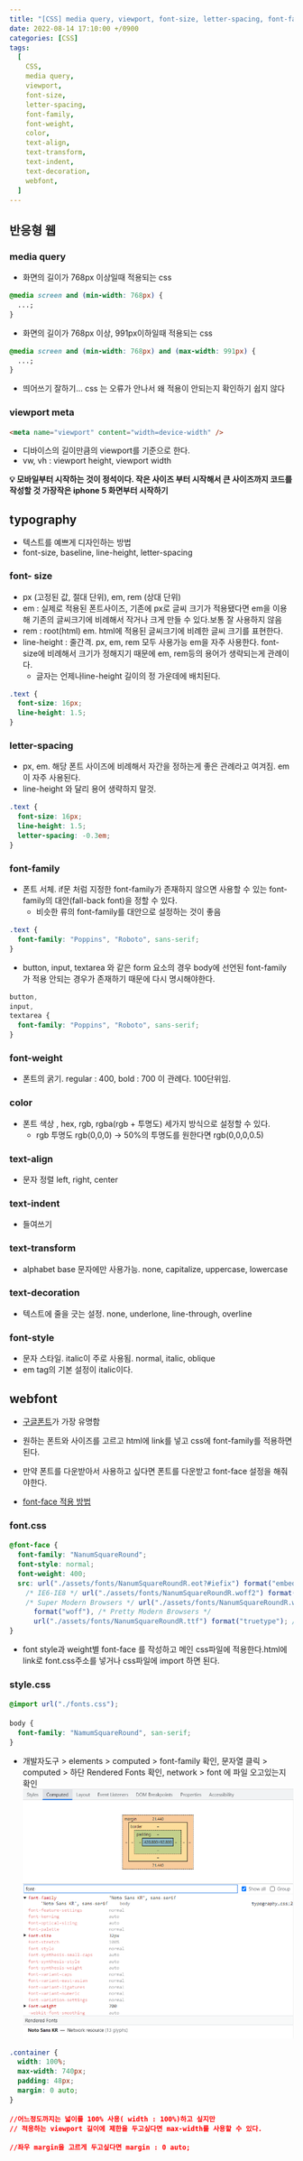 ```yaml
---
title: "[CSS] media query, viewport, font-size, letter-spacing, font-family, font-weight, color, webfont"
date: 2022-08-14 17:10:00 +/0900
categories: [CSS]
tags:
  [
    CSS,
    media query,
    viewport,
    font-size,
    letter-spacing,
    font-family,
    font-weight,
    color,
    text-align,
    text-transform,
    text-indent,
    text-decoration,
    webfont,
  ]
---
```


## 반응형 웹

### media query

- 화면의 길이가 768px 이상일때 적용되는 css

```css
@media screen and (min-width: 768px) {
  ...;
}
```

- 화면의 길이가 768px 이상, 991px이하일때 적용되는 css

```css
@media screen and (min-width: 768px) and (max-width: 991px) {
  ...;
}
```

- 띄어쓰기 잘하기... css 는 오류가 안나서 왜 적용이 안되는지 확인하기 쉽지 않다

### viewport meta

```html
<meta name="viewport" content="width=device-width" />
```

- 디바이스의 길이만큼의 viewport를 기준으로 한다.
- vw, vh : viewport height, viewport width

<strong>
    💡 모바일부터 시작하는 것이 정석이다. 작은 사이즈 부터 시작해서 큰 사이즈까지 코드를 작성할 것 가장작은 iphone 5 화면부터 시작하기
</strong>

## typography

- 텍스트를 예쁘게 디자인하는 방법
- font-size, baseline, line-height, letter-spacing

### font- size

- px (고정된 값, 절대 단위), em, rem (상대 단위)
- em : 실제로 적용된 폰트사이즈, 기존에 px로 글씨 크기가 적용됐다면 em을 이용해 기존의 글씨크기에 비례해서 작거나 크게 만들 수 있다.보통 잘 사용하지 않음
- rem : root(html) em. html에 적용된 글씨크기에 비례한 글씨 크기를 표현한다.
- line-height : 줄간격. px, em, rem 모두 사용가능 em을 자주 사용한다. font-size에 비례해서 크기가 정해지기 때문에 em, rem등의 용어가 생략되는게 관례이다.
  - 글자는 언제나line-height 길이의 정 가운데에 배치된다.

```css
.text {
  font-size: 16px;
  line-height: 1.5;
}
```

### letter-spacing

- px, em. 해당 폰트 사이즈에 비례해서 자간을 정하는게 좋은 관례라고 여겨짐. em이 자주 사용된다.
- line-height 와 달리 용어 생략하지 말것.

```css
.text {
  font-size: 16px;
  line-height: 1.5;
  letter-spacing: -0.3em;
}
```

### font-family

- 폰트 서체. if문 처럼 지정한 font-family가 존재하지 않으면 사용할 수 있는 font-family의 대안(fall-back font)을 정할 수 있다.
  - 비슷한 류의 font-family를 대안으로 설정하는 것이 좋음

```css
.text {
  font-family: "Poppins", "Roboto", sans-serif;
}
```

- button, input, textarea 와 같은 form 요소의 경우 body에 선언된 font-family가 적용 안되는 경우가 존재하기 때문에 다시 명시해야한다.

```css
button,
input,
textarea {
  font-family: "Poppins", "Roboto", sans-serif;
}
```

### font-weight

- 폰트의 굵기. regular : 400, bold : 700 이 관례다. 100단위임.

### color

- 폰트 색상 , hex, rgb, rgba(rgb + 투명도) 세가지 방식으로 설정할 수 있다.
  - rgb 투명도 rgb(0,0,0) -> 50%의 투명도를 원한다면 rgb(0,0,0,0.5)

### text-align

- 문자 정렬 left, right, center

### text-indent

- 들여쓰기

### text-transform

- alphabet base 문자에만 사용가능. none, capitalize, uppercase, lowercase

### text-decoration

- 텍스트에 줄을 긋는 설정. none, underlone, line-through, overline

### font-style

- 문자 스타일. italic이 주로 사용됨. normal, italic, oblique
- em tag의 기본 설정이 italic이다.

## webfont

- [구글폰트](https://fonts.google.com/)가 가장 유명함
- 원하는 폰트와 사이즈를 고르고 html에 link를 넣고 css에 font-family를 적용하면 된다.

- 만약 폰트를 다운받아서 사용하고 싶다면 폰트를 다운받고 font-face 설정을 해줘야한다.

- [font-face 적용 방법](https://css-tricks.com/snippets/css/using-font-face-in-css/)

### font.css

```css
@font-face {
  font-family: "NanumSquareRound";
  font-style: normal;
  font-weight: 400;
  src: url("./assets/fonts/NanumSquareRoundR.eot?#iefix") format("embedded-opentype"),
    /* IE6-IE8 */ url("./assets/fonts/NanumSquareRoundR.woff2") format("woff2"),
    /* Super Modern Browsers */ url("./assets/fonts/NanumSquareRoundR.woff")
      format("woff"), /* Pretty Modern Browsers */
      url("./assets/fonts/NanumSquareRoundR.ttf") format("truetype"); /* Safari, Android, iOS */
}
```

- font style과 weight별 font-face 를 작성하고 메인 css파일에 적용한다.html에 link로 font.css주소를 넣거나 css파일에 import 하면 된다.

### style.css

```css
@import url("./fonts.css");

body {
  font-family: "NamumSquareRound", san-serif;
}
```

- 개발자도구 > elements > computed > font-family 확인, 문자열 클릭 > computed > 하단 Rendered Fonts 확인, network > font 에 파일 오고있는지 확인
  ![개발자 도구에서 Rendered Fonts 확인](/assets/img/rendered-fonts.png)

<strong>
</strong>

```css
.container {
  width: 100%;
  max-width: 740px;
  padding: 48px;
  margin: 0 auto;
}

//어느정도까지는 넓이를 100% 사용( width : 100%)하고 싶지만
// 적용하는 viewport 길이에 제한을 두고싶다면 max-width를 사용할 수 있다.

//좌우 margin을 고르게 두고싶다면 margin : 0 auto;
```
